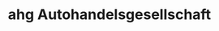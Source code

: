 ---
title: "ahg Autohandelsgesellschaft"
url: /achern/ahg-autohandelsgesellschaft/
shop: Autohaus
---